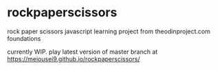 # rockpaperscissors
rock paper scissors javascript learning project from theodinproject.com foundations

currently WIP. play latest version of master branch at https://meiousei9.github.io/rockpaperscissors/
